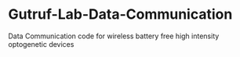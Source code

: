 # Gutruf-Lab-Data-Communication
Data Communication code for wireless battery free high intensity optogenetic devices
